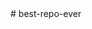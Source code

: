 





<!DOCTYPE html>
<html lang="en">
<title>best-repo-ever/README.md at master · best-repo-ever/branch · GitHub</title>
# best-repo-ever
</html>